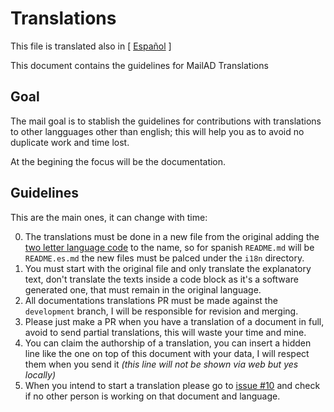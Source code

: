<!-- Original translation by: @stdevPavelmc "Pavel Milanes" <pavelmc@gmail.com> -->
# Translations

This file is translated also in [ [Español](i18n/Translations.es.md) ]

This document contains the guidelines for MailAD Translations

## Goal

The mail goal is to stablish the guidelines for contributions with translations to other langguages other than english; this will help you as to avoid no duplicate work and time lost.

At the begining the focus will be the documentation. 

## Guidelines

This are the main ones, it can change with time:

0. The translations must be done in a new file from the original adding the [two letter language code](https://es.wikipedia.org/wiki/ISO_639-1) to the name, so for spanish `README.md` will be `README.es.md` the new files must be palced under the `i18n` directory.
0. You must start with the original file and only translate the explanatory text, don't translate the texts inside a code block as it's a software generated one, that must remain in the original language.
0. All documentations translations PR must be made against the `development` branch, I will be responsible for revision and merging.
0. Please just make a PR when you have a translation of a document in full, avoid to send partial translations, this will waste your time and mine.
0. You can claim the authorship of a translation, you can insert a hidden line like the one on top of this document with your data, I will respect them when you send it _(this line will not be shown via web but yes locally)_
0. When you intend to start a translation please go to [issue #10](https://github.com/stdevPavelmc/mailad/issues/10) and check if no other person is working on that document and language.
